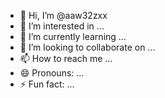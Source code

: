 - 👋 Hi, I’m @aaw32zxx
- 👀 I’m interested in ...
- 🌱 I’m currently learning ...
- 💞️ I’m looking to collaborate on ...
- 📫 How to reach me ...
- 😄 Pronouns: ...
- ⚡ Fun fact: ...

<!---
aaw32zxx/aaw32zxx is a ✨ special ✨ repository because its `README.md` (this file) appears on your GitHub profile.
You can click the Preview link to take a look at your changes.
--->
